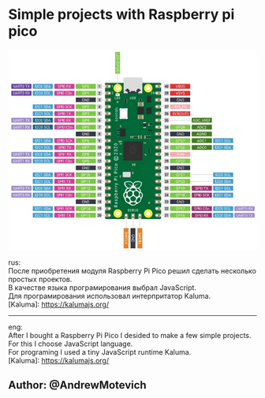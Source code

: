 # Simple projects with Raspberry pi pico
![raspberry pi pico](/raspberry-pi-pico-pinout.webp)

rus:<br>
После приобретения модуля Raspberry Pi Pico решил сделать несколько простых проектов.<br>
В качестве языка програмирования выбрал JavaScript.<br>
Для програмирования использовал интерпритатор Kaluma.<br>
[Kaluma]: https://kalumajs.org/

***

eng:<br>
After I bought a Raspberry Pi Pico I desided to make a few simple projects.<br>
For this I choose JavaScript language.<br>
For programing I used a tiny JavaScript runtime Kaluma.<br>
[Kaluma]: https://kalumajs.org/

## Author: @AndrewMotevich